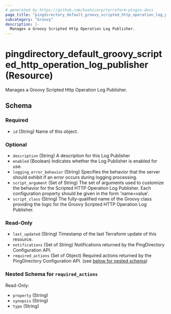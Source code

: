 ```yaml
---
# generated by https://github.com/hashicorp/terraform-plugin-docs
page_title: "pingdirectory_default_groovy_scripted_http_operation_log_publisher Resource - terraform-provider-pingdirectory"
subcategory: "Groovy"
description: |-
  Manages a Groovy Scripted Http Operation Log Publisher.
---
```


# pingdirectory_default_groovy_scripted_http_operation_log_publisher (Resource)

Manages a Groovy Scripted Http Operation Log Publisher.



<!-- schema generated by tfplugindocs -->
## Schema

### Required

- `id` (String) Name of this object.

### Optional

- `description` (String) A description for this Log Publisher
- `enabled` (Boolean) Indicates whether the Log Publisher is enabled for use.
- `logging_error_behavior` (String) Specifies the behavior that the server should exhibit if an error occurs during logging processing.
- `script_argument` (Set of String) The set of arguments used to customize the behavior for the Scripted HTTP Operation Log Publisher. Each configuration property should be given in the form 'name=value'.
- `script_class` (String) The fully-qualified name of the Groovy class providing the logic for the Groovy Scripted HTTP Operation Log Publisher.

### Read-Only

- `last_updated` (String) Timestamp of the last Terraform update of this resource.
- `notifications` (Set of String) Notifications returned by the PingDirectory Configuration API.
- `required_actions` (Set of Object) Required actions returned by the PingDirectory Configuration API. (see [below for nested schema](#nestedatt--required_actions))

<a id="nestedatt--required_actions"></a>
### Nested Schema for `required_actions`

Read-Only:

- `property` (String)
- `synopsis` (String)
- `type` (String)


